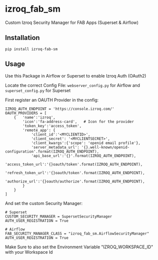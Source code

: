 # izroq_fab_sm

Custom Izroq Security Manager for FAB Apps (Superset &amp; Airflow)

## Installation

`pip install izroq-fab-sm`

## Usage

Use this Package in Airflow or Superset to enable Izroq Auth (OAuth2)

Locate the correct Config File: `webserver_config.py` for Airflow and `superset_config.py` for Superset

First register an OAUTH Provider in the config:

```
IZROQ_AUTH_ENDPOINT = 'https://console.izroq.com/'
OAUTH_PROVIDERS = [
    {   'name':'izroq',
        'icon':'fa-address-card',   # Icon for the provider
        'token_key':'access_token',
        'remote_app': {
            'client_id':'<MYCLIENTID>',
            'client_secret': '<MYCLIENTSECRET>',
            'client_kwargs':{'scope': 'openid email profile'},
            'server_metadata_url': '{}.well-known/openid-configuration'.format(IZROQ_AUTH_ENDPOINT),
            'api_base_url':'{}'.format(IZROQ_AUTH_ENDPOINT),
            'access_token_url':'{}oauth/token'.format(IZROQ_AUTH_ENDPOINT),
            'refresh_token_url':'{}oauth/token'.format(IZROQ_AUTH_ENDPOINT),
            'authorize_url':'{}oauth/authorize'.format(IZROQ_AUTH_ENDPOINT),
        }
    }
]
```

And set the custom Security Manager:
```
# Superset
CUSTOM_SECURITY_MANAGER = SupersetSecurityManager
AUTH_USER_REGISTRATION = True

# Airflow
FAB_SECURITY_MANAGER_CLASS = "izroq_fab_sm.AirflowSecurityManager"
AUTH_USER_REGISTRATION = True
```

Make Sure to also set the Environment Variable "IZROQ_WORKSPACE_ID" with your Workspace Id
